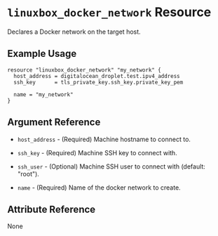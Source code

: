 # `linuxbox_docker_network` Resource

Declares a Docker network on the target host.

## Example Usage

```hcl
resource "linuxbox_docker_network" "my_network" {
  host_address = digitalocean_droplet.test.ipv4_address
  ssh_key      = tls_private_key.ssh_key.private_key_pem

  name = "my_network"
}
```

## Argument Reference

* `host_address` - (Required) Machine hostname to connect to.
* `ssh_key`      - (Required) Machine SSH key to connect with.
* `ssh_user`     - (Optional) Machine SSH user to connect with (default: "root").

* `name`         - (Required) Name of the docker network to create.

## Attribute Reference

None
